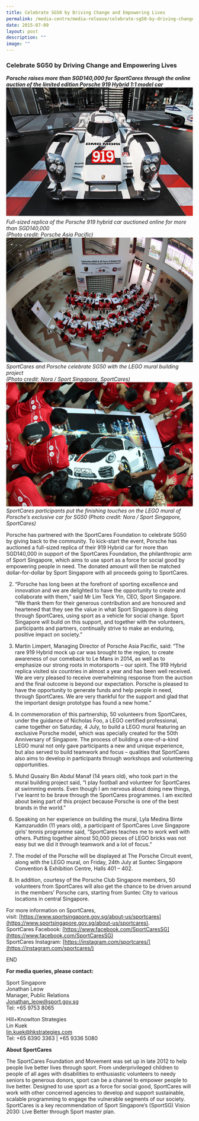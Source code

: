 ```yaml
---
title: Celebrate SG50 by Driving Change and Empowering Lives
permalink: /media-centre/media-release/celebrate-sg50-by-driving-change-and-empowering-lives/
date: 2015-07-09
layout: post
description: ""
image: ""
---
```

### **Celebrate SG50 by Driving Change and Empowering Lives**
**_Porsche raises more than SGD140,000 for SportCares through the online auction of the limited edition Porsche 919 Hybrid 1:1 model car_**
![](/images/Media%20Centre/Media%20Release/2015/July/Full%20sized%20replica.jpeg)
_Full-sized replica of the Porsche 919 hybrid car auctioned online for more than SGD140,000  
(Photo credit: Porsche Asia Pacific)_
![](/images/Media%20Centre/Media%20Release/2015/July/Lego%20mural%20building%20project.jpeg)
_SportCares and Porsche celebrate SG50 with the LEGO mural building project  
(Photo credit: Nora / Sport Singapore, SportCares)_
![](/images/Media%20Centre/Media%20Release/2015/July/Finishing%20touches.jpeg)
_SportCares participants put the finishing touches on the LEGO mural of Porsche’s exclusive car for SG50 (Photo credit: Nora / Sport Singapore, SportCares)_

Porsche has partnered with the SportCares Foundation to celebrate SG50 by giving back to the community. To kick-start the event, Porsche has auctioned a full-sized replica of their 919 Hybrid car for more than SGD140,000 in support of the SportCares Foundation, the philanthropic arm of Sport Singapore, which aims to use sport as a force for social good by empowering people in need. The donated amount will then be matched dollar-for-dollar by Sport Singapore with all proceeds going to SportCares.

2. “Porsche has long been at the forefront of sporting excellence and innovation and we are delighted to have the opportunity to create and collaborate with them,” said Mr Lim Teck Yin, CEO, Sport Singapore. “We thank them for their generous contribution and are honoured and heartened that they see the value in what Sport Singapore is doing through SportCares, using sport as a vehicle for social change. Sport Singapore will build on this support, and together with the volunteers, participants and partners, continually strive to make an enduring, positive impact on society.”

3. Martin Limpert, Managing Director of Porsche Asia Pacific, said: “The rare 919 Hybrid mock up car was brought to the region, to create awareness of our comeback to Le Mans in 2014, as well as to emphasize our strong roots in motorsports – our spirit. The 919 Hybrid replica visited six countries in almost a year and has been well received. We are very pleased to receive overwhelming response from the auction and the final outcome is beyond our expectation. Porsche is pleased to have the opportunity to generate funds and help people in need, through SportCares. We are very thankful for the support and glad that the important design prototype has found a new home.”

4. In commemoration of this partnership, 50 volunteers from SportCares, under the guidance of Nicholas Foo, a LEGO certified professional, came together on Saturday, 4 July, to build a LEGO mural featuring an exclusive Porsche model, which was specially created for the 50th Anniversary of Singapore. The process of building a one-of-a-kind LEGO mural not only gave participants a new and unique experience, but also served to build teamwork and focus – qualities that SportCares also aims to develop in participants through workshops and volunteering opportunities.

5. Muhd Qusairy Bin Abdul Manaf (14 years old), who took part in the mural building project said, “I play football and volunteer for SportCares at swimming events. Even though I am nervous about doing new things, I’ve learnt to be brave through the SportCares programmes. I am excited about being part of this project because Porsche is one of the best brands in the world.”

6. Speaking on her experience on building the mural, Lyla Medina Binte Kamzaruddin (11 years old), a participant of SportCares Love Singapore girls’ tennis programme said, “SportCares teaches me to work well with others. Putting together almost 50,000 pieces of LEGO bricks was not easy but we did it through teamwork and a lot of focus.”

7. The model of the Porsche will be displayed at The Porsche Circuit event, along with the LEGO mural, on Friday, 24th July at Suntec Singapore Convention & Exhibition Centre, Halls 401 – 402.

8. In addition, courtesy of the Porsche Club Singapore members, 50 volunteers from SportCares will also get the chance to be driven around in the members’ Porsche cars, starting from Suntec City to various locations in central Singapore.

For more information on SportCares, visit: [https://www.sportsingapore.gov.sg/about-us/sportcares](https://www.sportsingapore.gov.sg/about-us/sportcares).  
SportCares Facebook: [https://www.facebook.com/SportCaresSG](https://www.facebook.com/SportCaresSG)  
SportCares Instagram: [https://instagram.com/sportcares/](https://instagram.com/sportcares/)

END

**For media queries, please contact:**

Sport Singapore  
Jonathan Leow  
Manager, Public Relations  
[Jonathan\_leow@sport.gov.sg](mailto:Jonathan_leow@sport.gov.sg)  
Tel: +65 9753 8065

Hill+Knowlton Strategies  
Lin Kuek  
[lin.kuek@hkstrategies.com](mailto:lin.kuek@hkstrategies.com)   
Tel: +65 6390 3363 | +65 9336 5080

**About SportCares**

The SportCares Foundation and Movement was set up in late 2012 to help people live better lives through sport. From underprivileged children to people of all ages with disabilities to enthusiastic volunteers to needy seniors to generous donors, sport can be a channel to empower people to live better. Designed to use sport as a force for social good, SportCares will work with other concerned agencies to develop and support sustainable, scalable programming to engage the vulnerable segments of our society. SportCares is a key recommendation of Sport Singapore’s (SportSG) Vision 2030: Live Better through Sport master plan.